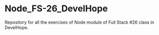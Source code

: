 # Node_FS-26_DevelHope
Repository for all the exercises of Node module of Full Stack #26 class in DevelHope.
